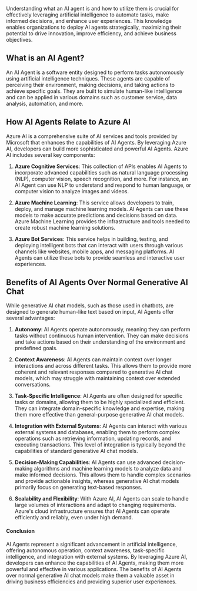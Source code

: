 Understanding what an AI agent is and how to utilize them is crucial for effectively leveraging artificial intelligence to automate tasks, make informed decisions, and enhance user experiences. This knowledge enables organizations to deploy AI agents strategically, maximizing their potential to drive innovation, improve efficiency, and achieve business objectives.

## What is an AI Agent?

An AI Agent is a software entity designed to perform tasks autonomously using artificial intelligence techniques. These agents are capable of perceiving their environment, making decisions, and taking actions to achieve specific goals. They are built to simulate human-like intelligence and can be applied in various domains such as customer service, data analysis, automation, and more.

## How AI Agents Relate to Azure AI

Azure AI is a comprehensive suite of AI services and tools provided by Microsoft that enhances the capabilities of AI Agents. By leveraging Azure AI, developers can build more sophisticated and powerful AI Agents. Azure AI includes several key components:

1. **Azure Cognitive Services**: This collection of APIs enables AI Agents to incorporate advanced capabilities such as natural language processing (NLP), computer vision, speech recognition, and more. For instance, an AI Agent can use NLP to understand and respond to human language, or computer vision to analyze images and videos.

2. **Azure Machine Learning**: This service allows developers to train, deploy, and manage machine learning models. AI Agents can use these models to make accurate predictions and decisions based on data. Azure Machine Learning provides the infrastructure and tools needed to create robust machine learning solutions.

3. **Azure Bot Services**: This service helps in building, testing, and deploying intelligent bots that can interact with users through various channels like websites, mobile apps, and messaging platforms. AI Agents can utilize these bots to provide seamless and interactive user experiences.

## Benefits of AI Agents Over Normal Generative AI Chat

While generative AI chat models, such as those used in chatbots, are designed to generate human-like text based on input, AI Agents offer several advantages:

1. **Autonomy**: AI Agents operate autonomously, meaning they can perform tasks without continuous human intervention. They can make decisions and take actions based on their understanding of the environment and predefined goals.

2. **Context Awareness**: AI Agents can maintain context over longer interactions and across different tasks. This allows them to provide more coherent and relevant responses compared to generative AI chat models, which may struggle with maintaining context over extended conversations.

3. **Task-Specific Intelligence**: AI Agents are often designed for specific tasks or domains, allowing them to be highly specialized and efficient. They can integrate domain-specific knowledge and expertise, making them more effective than general-purpose generative AI chat models.

4. **Integration with External Systems**: AI Agents can interact with various external systems and databases, enabling them to perform complex operations such as retrieving information, updating records, and executing transactions. This level of integration is typically beyond the capabilities of standard generative AI chat models.

5. **Decision-Making Capabilities**: AI Agents can use advanced decision-making algorithms and machine learning models to analyze data and make informed decisions. This allows them to handle complex scenarios and provide actionable insights, whereas generative AI chat models primarily focus on generating text-based responses.

6. **Scalability and Flexibility**: With Azure AI, AI Agents can scale to handle large volumes of interactions and adapt to changing requirements. Azure's cloud infrastructure ensures that AI Agents can operate efficiently and reliably, even under high demand.

#### Conclusion

AI Agents represent a significant advancement in artificial intelligence, offering autonomous operation, context awareness, task-specific intelligence, and integration with external systems. By leveraging Azure AI, developers can enhance the capabilities of AI Agents, making them more powerful and effective in various applications. The benefits of AI Agents over normal generative AI chat models make them a valuable asset in driving business efficiencies and providing superior user experiences.